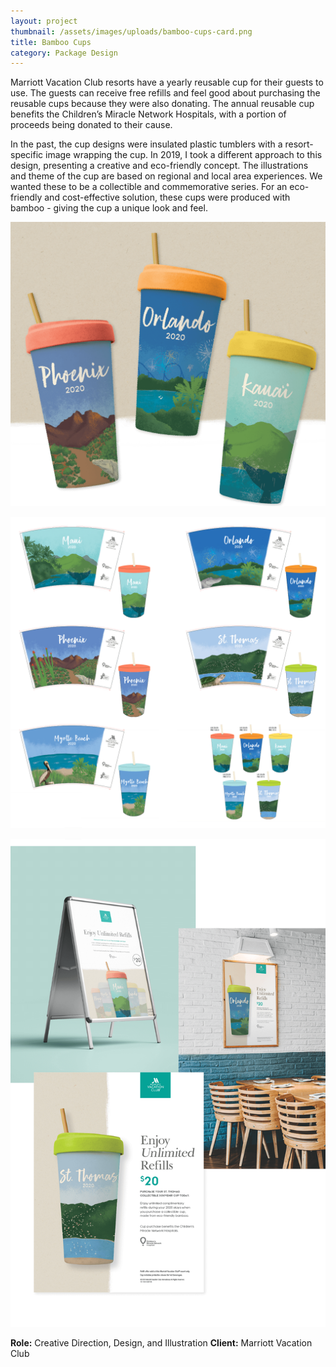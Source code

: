 ```yaml
---
layout: project
thumbnail: /assets/images/uploads/bamboo-cups-card.png
title: Bamboo Cups
category: Package Design
---
```

Marriott Vacation Club resorts have a yearly reusable cup for their guests to use. The guests can receive free refills and feel good about purchasing the reusable cups because they were also donating. The annual reusable cup benefits the Children’s Miracle Network Hospitals, with a portion of proceeds being donated to their cause.

In the past, the cup designs were insulated plastic tumblers with a resort-specific image wrapping the cup. In 2019, I took a different approach to this design, presenting a creative and eco-friendly concept. The illustrations and theme of the cup are based on regional and local area experiences. We wanted these to be a collectible and commemorative series. For an eco-friendly and cost-effective solution, these cups were produced with bamboo - giving the cup a unique look and feel.

![](/assets/images/uploads/bamboo-cups-main1280.png)

![](/assets/images/uploads/bamboo-cups-assets01.png)

![](/assets/images/uploads/bamboo-cups-assets02.png)

**Role:** Creative Direction, Design, and Illustration
**Client:** Marriott Vacation Club